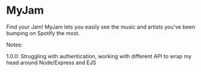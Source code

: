 # MyJam


Find your Jam! MyJam lets you easily see the music and artists you've been bumping on Spotify the most.

Notes:

1.0.0: Struggling with authentication, working with different API to wrap my head around Node/Express and EJS
